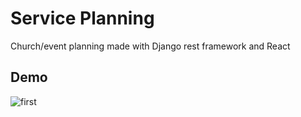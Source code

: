 # Service Planning

Church/event planning made with Django rest framework and React

## Demo

![first](https://user-images.githubusercontent.com/45544713/225451862-59481e75-4d05-4aa2-8529-fcd03c2e9347.gif)



